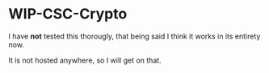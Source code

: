 # WIP-CSC-Crypto
I have **not** tested this thorougly, that being said I think it works in its entirety now.

It is not hosted anywhere, so I will get on that.
